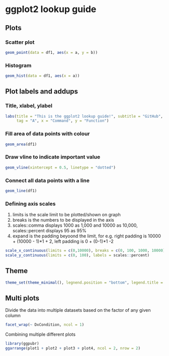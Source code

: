# ggplot2 lookup guide

## Plots

### Scatter plot
```r
geom_point(data = df1, aes(x = a, y = b))
```

### Histogram
```r
geom_hist(data = df1, aes(x = a))
```

## Plot labels and addups

### Title, xlabel, ylabel
```r
labs(title = "This is the ggplot2 lookup guide!", subtitle = "GitHub", caption = "Source: ggplot2",
     tag = "A", x = "Command", y = "Function") 
```

### Fill area of data points with colour
```r
geom_area(df1)
```

### Draw vline to indicate important value
```r
geom_vline(xintercept = 0.5, linetype = "dotted")
```

### Connect all data points with a line
```r
geom_line(df1)
```

### Defining axis scales
1. limits is the scale limit to be plotted/shown on graph
2. breaks is the numbers to be displayed in the axis
3. scales::comma displays 1000 as 1,000 and 10000 as 10,000, scales::percent displays 95 as 95%
4. expand is the padding beyoond the limit, for e.g. right padding is 10000 + (10000 - 1)*1 + 2,
   left padding is 0 + (0-1)*1 -2
```r
scale_x_continuous(limits = c(0,10000), breaks = c(0, 100, 1000, 10000), labels = scales::comma, expand = (1, 2)) +
scale_y_continuous(limits = c(0, 100), labels = scales::percent)
```

## Theme
```r
theme_set(theme_minimal(), legnend.position = "bottom", legend.title = "Tutorial")
```
## Multi plots
Divide the data into multiple datasets based on the factor of any given column
```r
facet_wrap(~ DxCondition, ncol = 1)
```

Combining multiple different plots
```r
library(ggpubr)
ggarrange(plot1 + plot2 + plot3 + plot4, ncol = 2, nrow = 2)
```
